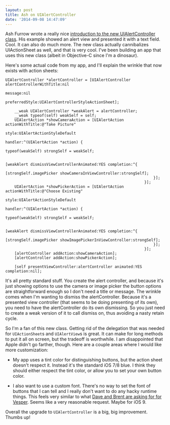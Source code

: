 ```yaml
---
layout: post
title: Ash on UIAlertController
date: '2014-09-08 14:47:09'
---
```


Ash Furrow wrote a really nice [introduction to the new UIAlertController class](http://ashfurrow.com/blog/uialertviewcontroller-example). His example showed an alert view and presented it with a text field. Cool. It can also do much more. The new class actually cannibalizes UIActionSheet as well, and that is very cool. I've been building an app that uses this new class (albeit in Objective-C since I'm a dinosaur).

Here's some actual code from my app, and I'll explain the wrinkle that now exists with action sheets:

```language-objectivec
UIAlertController *alertController = [UIAlertController alertControllerWithTitle:nil
                                                                             message:nil
                                                                      preferredStyle:UIAlertControllerStyleActionSheet];
    
    __weak UIAlertController *weakAlert = alertController;
    __weak typeof(self) weakSelf = self;
    UIAlertAction *showCameraAction = [UIAlertAction actionWithTitle:@"Take Picture"
                                                               style:UIAlertActionStyleDefault
                                                             handler:^(UIAlertAction *action) {
                                                                 typeof(weakSelf) strongSelf = weakSelf;
                                                                 
                                                                 [weakAlert dismissViewControllerAnimated:YES completion:^{
                                                                     [strongSelf.imagePicker showCameraInViewController:strongSelf];
                                                                 }];
                                                             }];
    UIAlertAction *showPickerAction = [UIAlertAction actionWithTitle:@"Choose Existing"
                                                               style:UIAlertActionStyleDefault
                                                             handler:^(UIAlertAction *action) {
                                                                 typeof(weakSelf) strongSelf = weakSelf;
                                                                 
                                                                 [weakAlert dismissViewControllerAnimated:YES completion:^{
                                                                     [strongSelf.imagePicker showImagePickerInViewController:strongSelf];
                                                                 }];
                                                             }];
    [alertController addAction:showCameraAction];
    [alertController addAction:showPickerAction];
    
    [self presentViewController:alertController animated:YES completion:nil];
```

It's all pretty standard stuff. You create the alert controller, and because it's just showing options to use the camera or image picker the button options are straightforward enough so I don't need a title or message. The wrinkle comes when I'm wanting to dismiss the alertController. Because it's a presented view controller (that seems to be doing presenting of its own), you need to have the alertController do its own dismissing. So you just need to create a weak version of it to call dismiss on, thus avoiding a nasty retain cycle.

So I'm a fan of this new class. Getting rid of the delegation that was needed for `UIActionSheet`s and `UIAlertView`s is great. It can make for long methods to put it all on screen, but the tradeoff is worthwhile. I am disappointed that Apple didn't go farther, though. Here are a couple areas where I would like more customization:

* My app uses a tint color for distinguishing buttons, but the action sheet doesn't respect it. Instead it's the standard iOS 7/8 blue. I think they should either respect the tint color, or allow you to set your own button color.

* I also want to use a custom font. There's no way to set the font of buttons that I can tell and I really don't want to do any hacky runtime things. This feels very similar to what [Dave and Brent are asking for for Vesper](http://inessential.com/2014/08/05/dave_on_ios_and_embedded_fonts). Seems like a very reasonable request. Maybe for iOS 9.

Overall the upgrade to `UIAlertController` is a big, big improvement. Thumbs up! 